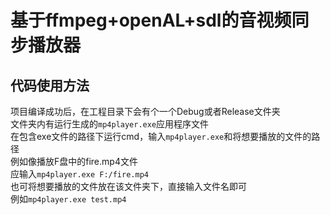 # 基于ffmpeg+openAL+sdl的音视频同步播放器
## 代码使用方法  
项目编译成功后，在工程目录下会有个一个Debug或者Release文件夹  
文件夹内有运行生成的`mp4player.exe`应用程序文件  
在包含exe文件的路径下运行cmd，输入`mp4player.exe`和将想要播放的文件的路径  
例如像播放F盘中的fire.mp4文件  
应输入`mp4player.exe F:/fire.mp4`  
也可将想要播放的文件放在该文件夹下，直接输入文件名即可  
例如`mp4player.exe test.mp4`  
